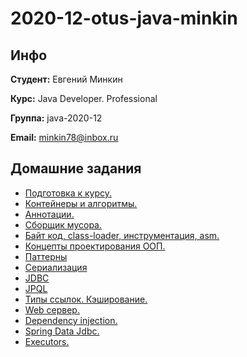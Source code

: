 # 2020-12-otus-java-minkin

## Инфо

**Студент:** Евгений Минкин

**Курс:** Java Developer. Professional

**Группа:** java-2020-12

**Email:** minkin78@inbox.ru

## Домашние задания
* [Подготовка к курсу.](hw01-gradle)
* [Контейнеры и алгоритмы.](hw04-generics)
* [Аннотации.](hw06-reflections)
* [Сборщик мусора.](-)
* [Байт код, class-loader, инструментация, asm.](hw10-byteCodes)
* [Концепты проектирования ООП.](hw12-solid)
* [Паттерны](hw15-patterns)
* [Сериализация](hw16-io)
* [JDBC](hw18-jdbc)
* [JPQL](hw21-jpql)
* [Типы ссылок. Кэширование.](hw22-cache)
* [Web сервер.](hw24-webServer)
* [Dependency injection.](hw25-di)
* [Spring Data Jdbc.](hw28-springDataJdbc)
* [Executors.](hw31-executors)
